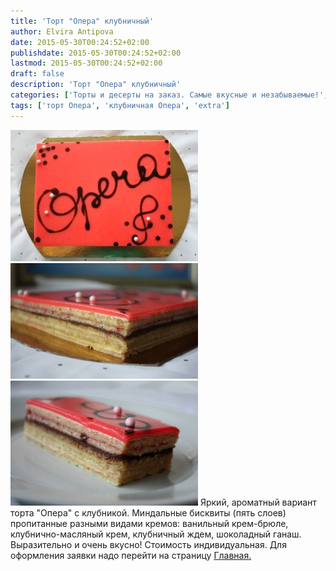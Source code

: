 ```yaml
---
title: 'Торт "Опера" клубничный'
author: Elvira Antipova
date: 2015-05-30T00:24:52+02:00
publishdate: 2015-05-30T00:24:52+02:00
lastmod: 2015-05-30T00:24:52+02:00
draft: false
description: 'Торт "Опера" клубничный'
categories: ['Торты и десерты на заказ. Самые вкусные и незабываемые!', 'Limited edition posts']
tags: ['торт Опера', 'клубничная Опера', 'extra']
---
```


[![IMG_4286](IMG_4286-300x210-s.jpg)](IMG_4286-s.jpg) [![IMG_4292](IMG_4292-300x185-s.jpg)](IMG_4292-s.jpg) [![IMG_4351](IMG_4351-300x200-s.jpg)](IMG_4351-s.jpg) Яркий, ароматный вариант торта "Опера" с клубникой. Миндальные бисквиты (пять слоев) пропитанные разными видами кремов: ванильный крем-брюле, клубнично-масляный крем, клубничный ждем, шоколадный ганаш. Выразительно и очень вкусно! Стоимость индивидуальная. Для оформления заявки надо перейти на страницу [Главная.](../-s)
